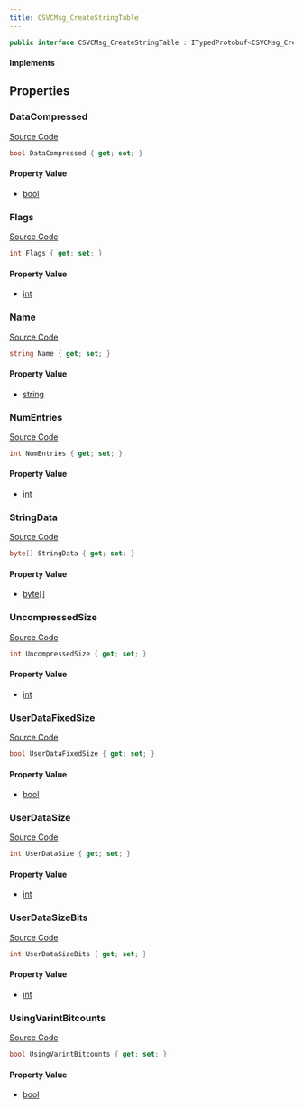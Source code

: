 ```yaml
---
title: CSVCMsg_CreateStringTable
---
```


```csharp
public interface CSVCMsg_CreateStringTable : ITypedProtobuf<CSVCMsg_CreateStringTable>, INativeHandle, INetMessage<CSVCMsg_CreateStringTable>, IDisposable
```

#### Implements

## Properties

### DataCompressed

[Source Code](https://github.com/swiftly-solution/swiftlys2/blob/beta/managed/src/SwiftlyS2.Generated/Protobufs/Interfaces/CSVCMsg_CreateStringTable.cs#L42)

```csharp
bool DataCompressed { get; set; }
```

#### Property Value

- [bool](https://learn.microsoft.com/dotnet/api/system.boolean)

### Flags

[Source Code](https://github.com/swiftly-solution/swiftlys2/blob/beta/managed/src/SwiftlyS2.Generated/Protobufs/Interfaces/CSVCMsg_CreateStringTable.cs#L33)

```csharp
int Flags { get; set; }
```

#### Property Value

- [int](https://learn.microsoft.com/dotnet/api/system.int32)

### Name

[Source Code](https://github.com/swiftly-solution/swiftlys2/blob/beta/managed/src/SwiftlyS2.Generated/Protobufs/Interfaces/CSVCMsg_CreateStringTable.cs#L18)

```csharp
string Name { get; set; }
```

#### Property Value

- [string](https://learn.microsoft.com/dotnet/api/system.string)

### NumEntries

[Source Code](https://github.com/swiftly-solution/swiftlys2/blob/beta/managed/src/SwiftlyS2.Generated/Protobufs/Interfaces/CSVCMsg_CreateStringTable.cs#L21)

```csharp
int NumEntries { get; set; }
```

#### Property Value

- [int](https://learn.microsoft.com/dotnet/api/system.int32)

### StringData

[Source Code](https://github.com/swiftly-solution/swiftlys2/blob/beta/managed/src/SwiftlyS2.Generated/Protobufs/Interfaces/CSVCMsg_CreateStringTable.cs#L36)

```csharp
byte[] StringData { get; set; }
```

#### Property Value

- [byte](https://learn.microsoft.com/dotnet/api/system.byte)[]

### UncompressedSize

[Source Code](https://github.com/swiftly-solution/swiftlys2/blob/beta/managed/src/SwiftlyS2.Generated/Protobufs/Interfaces/CSVCMsg_CreateStringTable.cs#L39)

```csharp
int UncompressedSize { get; set; }
```

#### Property Value

- [int](https://learn.microsoft.com/dotnet/api/system.int32)

### UserDataFixedSize

[Source Code](https://github.com/swiftly-solution/swiftlys2/blob/beta/managed/src/SwiftlyS2.Generated/Protobufs/Interfaces/CSVCMsg_CreateStringTable.cs#L24)

```csharp
bool UserDataFixedSize { get; set; }
```

#### Property Value

- [bool](https://learn.microsoft.com/dotnet/api/system.boolean)

### UserDataSize

[Source Code](https://github.com/swiftly-solution/swiftlys2/blob/beta/managed/src/SwiftlyS2.Generated/Protobufs/Interfaces/CSVCMsg_CreateStringTable.cs#L27)

```csharp
int UserDataSize { get; set; }
```

#### Property Value

- [int](https://learn.microsoft.com/dotnet/api/system.int32)

### UserDataSizeBits

[Source Code](https://github.com/swiftly-solution/swiftlys2/blob/beta/managed/src/SwiftlyS2.Generated/Protobufs/Interfaces/CSVCMsg_CreateStringTable.cs#L30)

```csharp
int UserDataSizeBits { get; set; }
```

#### Property Value

- [int](https://learn.microsoft.com/dotnet/api/system.int32)

### UsingVarintBitcounts

[Source Code](https://github.com/swiftly-solution/swiftlys2/blob/beta/managed/src/SwiftlyS2.Generated/Protobufs/Interfaces/CSVCMsg_CreateStringTable.cs#L45)

```csharp
bool UsingVarintBitcounts { get; set; }
```

#### Property Value

- [bool](https://learn.microsoft.com/dotnet/api/system.boolean)

